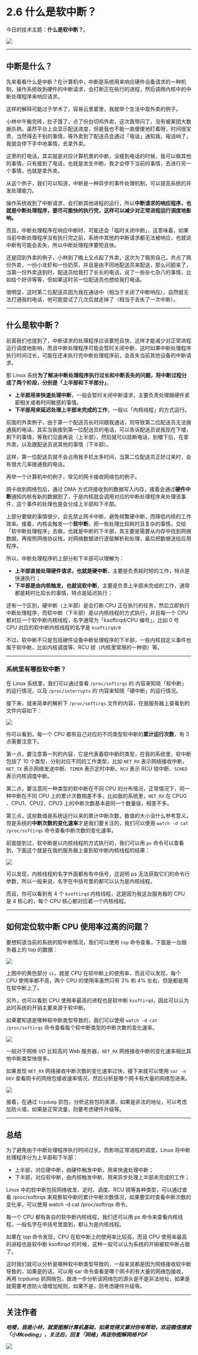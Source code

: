 # 2.6 什么是软中断？

今日的技术主题：**什么是软中断？**。

![](https://cdn.xiaolincoding.com/gh/xiaolincoder/ImageHost3@main/操作系统/软中断/软中断提纲.png)

---

## 中断是什么？

先来看看什么是中断？在计算机中，中断是系统用来响应硬件设备请求的一种机制，操作系统收到硬件的中断请求，会打断正在执行的进程，然后调用内核中的中断处理程序来响应请求。

这样的解释可能过于学术了，容易云里雾里，我就举个生活中取外卖的例子。

小林中午搬完砖，肚子饿了，点了份白切鸡外卖，这次我带闪了，没有被某团大数据杀熟。虽然平台上会显示配送进度，但是我也不能一直傻傻地盯着呀，时间很宝贵，当然得去干别的事情，等外卖到了配送员会通过「电话」通知我，电话响了，我就会停下手中地事情，去拿外卖。


这里的打电话，其实就是对应计算机里的中断，没接到电话的时候，我可以做其他的事情，只有接到了电话，也就是发生中断，我才会停下当前的事情，去进行另一个事情，也就是拿外卖。

从这个例子，我们可以知道，中断是一种异步的事件处理机制，可以提高系统的并发处理能力。

操作系统收到了中断请求，会打断其他进程的运行，所以**中断请求的响应程序，也就是中断处理程序，要尽可能快的执行完，这样可以减少对正常进程运行调度地影响。**

而且，中断处理程序在响应中断时，可能还会「临时关闭中断」，这意味着，如果当前中断处理程序没有执行完之前，系统中其他的中断请求都无法被响应，也就说中断有可能会丢失，所以中断处理程序要短且快。


还是回到外卖的例子，小林到了晚上又点起了外卖，这次为了犒劳自己，共点了两份外卖，一份小龙虾和一份奶茶，并且是由不同地配送员来配送，那么问题来了，当第一份外卖送到时，配送员给我打了长长的电话，说了一些杂七杂八的事情，比如给个好评等等，但如果这时另一位配送员也想给我打电话。

很明显，这时第二位配送员因为我在通话中（相当于关闭了中断响应），自然就无法打通我的电话，他可能尝试了几次后就走掉了（相当于丢失了一次中断）。

---

## 什么是软中断？

前面我们也提到了，中断请求的处理程序应该要短且快，这样才能减少对正常进程运行调度地影响，而且中断处理程序可能会暂时关闭中断，这时如果中断处理程序执行时间过长，可能在还未执行完中断处理程序前，会丢失当前其他设备的中断请求。

那 Linux 系统**为了解决中断处理程序执行过长和中断丢失的问题，将中断过程分成了两个阶段，分别是「上半部和下半部分」**。

- **上半部用来快速处理中断**，一般会暂时关闭中断请求，主要负责处理跟硬件紧密相关或者时间敏感的事情。
- **下半部用来延迟处理上半部未完成的工作**，一般以「内核线程」的方式运行。

前面的外卖例子，由于第一个配送员长时间跟我通话，则导致第二位配送员无法拨通我的电话，其实当我接到第一位配送员的电话，可以告诉配送员说我现在下楼，剩下的事情，等我们见面再说（上半部），然后就可以挂断电话，到楼下后，在拿外卖，以及跟配送员说其他的事情（下半部）。

这样，第一位配送员就不会占用我手机太多时间，当第二位配送员正好过来时，会有很大几率拨通我的电话。

再举一个计算机中的例子，常见的网卡接收网络包的例子。

网卡收到网络包后，通过 DMA 方式将接收到的数据写入内存，接着会通过**硬件中断**通知内核有新的数据到了，于是内核就会调用对应的中断处理程序来处理该事件，这个事件的处理也是会分成上半部和下半部。

上部分要做的事情很少，会先禁止网卡中断，避免频繁硬中断，而降低内核的工作效率。接着，内核会触发一个**软中断**，把一些处理比较耗时且复杂的事情，交给「软中断处理程序」去做，也就是中断的下半部，其主要是需要从内存中找到网络数据，再按照网络协议栈，对网络数据进行逐层解析和处理，最后把数据送给应用程序。


所以，中断处理程序的上部分和下半部可以理解为：

- **上半部直接处理硬件请求，也就是硬中断**，主要是负责耗时短的工作，特点是快速执行；
- **下半部是由内核触发，也就说软中断**，主要是负责上半部未完成的工作，通常都是耗时比较长的事情，特点是延迟执行；


还有一个区别，硬中断（上半部）是会打断 CPU 正在执行的任务，然后立即执行中断处理程序，而软中断（下半部）是以内核线程的方式执行，并且每一个 CPU 都对应一个软中断内核线程，名字通常为「ksoftirqd/CPU 编号」，比如 0 号 CPU 对应的软中断内核线程的名字是 `ksoftirqd/0`

不过，软中断不只是包括硬件设备中断处理程序的下半部，一些内核自定义事件也属于软中断，比如内核调度等、RCU 锁（内核里常用的一种锁）等。

---

### 系统里有哪些软中断？

在 Linux 系统里，我们可以通过查看 `/proc/softirqs` 的 内容来知晓「软中断」的运行情况，以及 `/proc/interrupts` 的 内容来知晓「硬中断」的运行情况。

接下来，就来简单的解析下  `/proc/softirqs` 文件的内容，在我服务器上查看到的文件内容如下：


![](https://cdn.xiaolincoding.com/gh/xiaolincoder/ImageHost3@main/操作系统/软中断/softirqs.png)

你可以看到，每一个 CPU 都有自己对应的不同类型软中断的**累计运行次数**，有 3 点需要注意下。

第一点，要注意第一列的内容，它是代表着软中断的类型，在我的系统里，软中断包括了 10 个类型，分别对应不同的工作类型，比如 `NET_RX` 表示网络接收中断，`NET_TX` 表示网络发送中断、`TIMER` 表示定时中断、`RCU` 表示 RCU 锁中断、`SCHED` 表示内核调度中断。


第二点，要注意同一种类型的软中断在不同 CPU 的分布情况，正常情况下，同一种中断在不同 CPU 上的累计次数相差不多，比如我的系统里，`NET_RX` 在 CPU0 、CPU1、CPU2、CPU3 上的中断次数基本是同一个数量级，相差不多。

第三点，这些数值是系统运行以来的累计中断次数，数值的大小没什么参考意义，但是系统的**中断次数的变化速率**才是我们要关注的，我们可以使用 `watch -d cat /proc/softirqs` 命令查看中断次数的变化速率。


前面提到过，软中断是以内核线程的方式执行的，我们可以用 `ps` 命令可以查看到，下面这个就是在我的服务器上查到软中断内核线程的结果：

![](https://cdn.xiaolincoding.com/gh/xiaolincoder/ImageHost3@main/操作系统/软中断/ksoftirqd.png)

可以发现，内核线程的名字外面都有有中括号，这说明 ps 无法获取它们的命令行参数，所以一般来说，名字在中括号里的都可以认为是内核线程。

而且，你可以看到有 4 个 `ksoftirqd` 内核线程，这是因为我这台服务器的 CPU 是 4 核心的，每个 CPU 核心都对应着一个内核线程。

---

## 如何定位软中断 CPU 使用率过高的问题？

要想知道当前的系统的软中断情况，我们可以使用 `top` 命令查看，下面是一台服务器上的 top 的数据：

![](https://cdn.xiaolincoding.com/gh/xiaolincoder/ImageHost3@main/操作系统/软中断/top_si.png)

上图中的黄色部分 `si`，就是 CPU 在软中断上的使用率，而且可以发现，每个 CPU 使用率都不高，两个 CPU 的使用率虽然只有 3% 和 4% 左右，但是都是用在软中断上了。

另外，也可以看到 CPU 使用率最高的进程也是软中断 `ksoftirqd`，因此可以认为此时系统的开销主要来源于软中断。

如果要知道是哪种软中断类型导致的，我们可以使用 `watch -d cat /proc/softirqs` 命令查看每个软中断类型的中断次数的变化速率。

![](https://cdn.xiaolincoding.com/gh/xiaolincoder/ImageHost3@main/操作系统/软中断/watch.png)

一般对于网络 I/O 比较高的 Web 服务器，`NET_RX` 网络接收中断的变化速率相比其他中断类型快很多。

如果发现 `NET_RX` 网络接收中断次数的变化速率过快，接下来就可以使用 `sar -n DEV` 查看网卡的网络包接收速率情况，然后分析是哪个网卡有大量的网络包进来。

![](https://cdn.xiaolincoding.com/gh/xiaolincoder/ImageHost3@main/操作系统/软中断/sar_dev.png)


接着，在通过 `tcpdump` 抓包，分析这些包的来源，如果是非法的地址，可以考虑加防火墙，如果是正常流量，则要考虑硬件升级等。

---

## 总结

为了避免由于中断处理程序执行时间过长，而影响正常进程的调度，Linux 将中断处理程序分为上半部和下半部：

- 上半部，对应硬中断，由硬件触发中断，用来快速处理中断；
- 下半部，对应软中断，由内核触发中断，用来异步处理上半部未完成的工作；

Linux 中的软中断包括网络收发、定时、调度、RCU 锁等各种类型，可以通过查看 /proc/softirqs 来观察软中断的累计中断次数情况，如果要实时查看中断次数的变化率，可以使用 watch -d cat /proc/softirqs 命令。

每一个 CPU 都有各自的软中断内核线程，我们还可以用 ps 命令来查看内核线程，一般名字在中括号里面到，都认为是内核线程。

如果在 top 命令发现，CPU 在软中断上的使用率比较高，而且 CPU 使用率最高的进程也是软中断 ksoftirqd 的时候，这种一般可以认为系统的开销被软中断占据了。

这时我们就可以分析是哪种软中断类型导致的，一般来说都是因为网络接收软中断导致的，如果是的话，可以用 sar 命令查看是哪个网卡的有大量的网络包接收，再用 tcpdump 抓网络包，做进一步分析该网络包的源头是不是非法地址，如果是就需要考虑防火墙增加规则，如果不是，则考虑硬件升级等。

---

## 关注作者

***哈喽，我是小林，就爱图解计算机基础，如果觉得文章对你有帮助，欢迎微信搜索「小林coding」，关注后，回复「网络」再送你图解网络 PDF***

![](https://cdn.xiaolincoding.com/gh/xiaolincoder/ImageHost3@main/其他/公众号介绍.png)